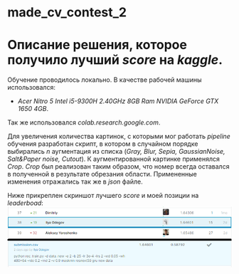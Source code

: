 # made_cv_contest_2
# Описание решения, которое получило лучший *score* на *kaggle*.

Обучение проводилось локально. В качестве рабочей машины использовался:
  * *Acer Nitro 5 Intel i5-9300H 2.40GHz 8GB Ram NVIDIA GeForce GTX 1650 4GB*.

Так же использовался *colab.research.google.com*.



Для увеличения количества картинок, с которыми мог работать *pipeline* обучения разработан скрипт, в котором в случайном порядке выбирались *n* аугментация из списка (*Gray, Blur, Sepia, GaussianNoise, Salt&Paper noise, Cutout*). К аугментированной картинке применялся *Crop*. *Crop* был реализован таким образом, что номер всегда оставался в полученной в результате обрезания области. Примененные изменения отражались так же в *json* файле.










Ниже прикреплен скриншот лучшего *score* и моей позиции на *leaderboad*:
![](score.png)
